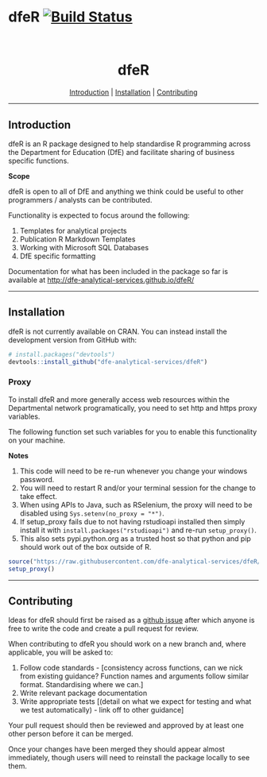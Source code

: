 # dfeR  [![Build Status](https://travis-ci.org/dfe-analytical-services/dfeR.svg?branch=master)](https://travis-ci.org/dfe-analytical-services/dfeR)


<h1 align="center">
  <br>
  dfeR 
  <br>
</h1>

<p align="center">
  <a href="#introduction">Introduction</a> |
  <a href="#requirements">Installation</a> |
  <a href="#how-to-use">Contributing</a> 
</p>

---

## Introduction

dfeR is an R package designed to help standardise R programming across the Department for Education (DfE) and facilitate sharing of business specific functions.

**Scope**

dfeR is open to all of DfE and anything we think could be useful to other programmers / analysts can be contributed. 

Functionality is expected to focus around the following:

1. Templates for analytical projects
2. Publication R Markdown Templates
3. Working with Microsoft SQL Databases
4. DfE specific formatting

Documentation for what has been included in the package so far is available at http://dfe-analytical-services.github.io/dfeR/ 

---

## Installation

dfeR is not currently available on CRAN. You can instead install the development version from GitHub with:

``` r
# install.packages("devtools")
devtools::install_github("dfe-analytical-services/dfeR")
```

### Proxy

To install dfeR and more generally access web resources within the Departmental network programatically, you need to set http and https proxy variables.

The following function set such variables for you to enable this functionality on your machine.


**Notes** 

1. This code will need to be re-run whenever you change your windows password.
2. You will need to restart R and/or your terminal session for the change to take effect. 
3. When using APIs to Java, such as RSelenium, the proxy will need to be disabled using `Sys.setenv(no_proxy = "*")`.
4. If setup_proxy fails due to not having rstudioapi installed then simply install it with `install.packages("rstudioapi")` and re-run `setup_proxy()`.
5. This also sets pypi.python.org as a trusted host so that python and pip should work out of the box outside of R.

``` r
source("https://raw.githubusercontent.com/dfe-analytical-services/dfeR/master/R/proxy.R")
setup_proxy()
```

---

## Contributing

Ideas for dfeR should first be raised as a [github issue](https://github.com/dfe-analytical-services/dfeR) after which anyone is free to write the code and create a pull request for review. 

When contributing to dfeR you should work on a new branch and, where applicable, you will be asked to: 

1. Follow code standards - [consistency across functions, can we nick from existing guidance? Function names and arguments follow similar format. Standardising where we can.] 
2. Write relevant package documentation
3. Write appropriate tests [(detail on what we expect for testing and what we test automatically) - link off to other guidance]

Your pull request should then be reviewed and approved by at least one other person before it can be merged. 

Once your changes have been merged they should appear almost immediately, though users will need to reinstall the package locally to see them. 
